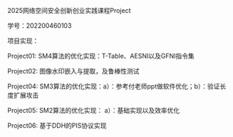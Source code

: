 2025网络空间安全创新创业实践课程Project

学号：202200460103

项目实现：

Project01: SM4算法的优化实现：T-Table、AESNI以及GFNI指令集

Project02: 图像水印嵌入与提取，及鲁棒性测试

Project04: SM3算法的优化实现：a）：参考付老师ppt做软件优化；b）：验证长度扩展攻击

Project05: SM2算法的优化实现：  a）：基础实现以及效率优化

Project06: 基于DDH的PIS协议实现
